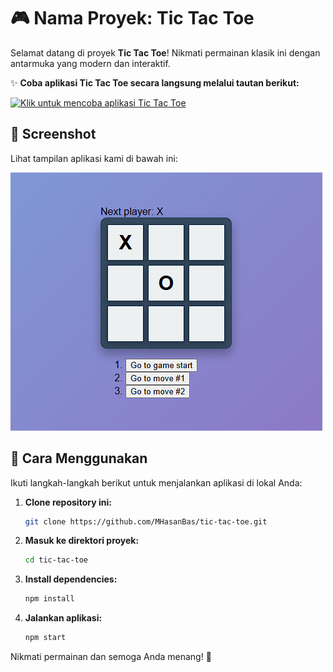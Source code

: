 # 🎮 Nama Proyek: Tic Tac Toe

Selamat datang di proyek **Tic Tac Toe**! Nikmati permainan klasik ini dengan antarmuka yang modern dan interaktif.

✨ **Coba aplikasi Tic Tac Toe secara langsung melalui tautan berikut:**

[![Klik untuk mencoba aplikasi Tic Tac Toe](https://img.shields.io/badge/Try%20It%20Now-Click%20Here-brightgreen)](https://tictactoe-hasan.netlify.app/)

## 📸 Screenshot

Lihat tampilan aplikasi kami di bawah ini:

![Tampilan Aplikasi](src/assets/board.png)

## 🚀 Cara Menggunakan

Ikuti langkah-langkah berikut untuk menjalankan aplikasi di lokal Anda:

1. **Clone repository ini:**
   ```bash
   git clone https://github.com/MHasanBas/tic-tac-toe.git
   ```
2. **Masuk ke direktori proyek:**
   ```bash
   cd tic-tac-toe
   ```
3. **Install dependencies:**
   ```bash
   npm install
   ```
4. **Jalankan aplikasi:**
   ```bash
   npm start
   ```

Nikmati permainan dan semoga Anda menang! 🎉
